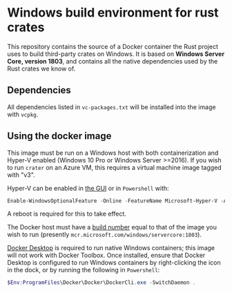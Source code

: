# Windows build environment for rust crates

This repository contains the source of a Docker container the Rust project uses
to build third-party crates on Windows. It is based on **Windows Server Core,
version 1803**, and contains all the native dependencies used by the Rust
crates we know of.

## Dependencies

All dependencies listed in `vc-packages.txt` will be installed into the
image with `vcpkg`.

## Using the docker image

This image must be run on a Windows host with both containerization and Hyper-V
enabled (Windows 10 Pro or Windows Server >=2016). If you wish to run `crater`
on an Azure VM, this requires a virtual machine image tagged with "v3".


Hyper-V can be enabled in [the GUI][hyperv] or in `Powershell` with:

```powershell
Enable-WindowsOptionalFeature -Online -FeatureName Microsoft-Hyper-V -All
```

A reboot is required for this to take effect.

[hyperv]: https://docs.microsoft.com/en-us/virtualization/hyper-v-on-windows/quick-start/enable-hyper-v#enable-the-hyper-v-role-through-settings


The Docker host must have a [build number][build] equal to that of the image
you wish to run (presently `mcr.microsoft.com/windows/servercore:1803`).

[Docker Desktop][] is required to run native Windows containers; this image
will not work with Docker Toolbox. Once installed, ensure that Docker Desktop
is configured to run Windows containers by right-clicking the icon in the
dock, or by running the following in `Powershell`:

```powershell
$Env:ProgramFiles\Docker\Docker\DockerCli.exe -SwitchDaemon .
```

[Docker Desktop]: https://hub.docker.com/editions/community/docker-ce-desktop-windows
[build]: https://docs.microsoft.com/en-us/virtualization/windowscontainers/deploy-containers/version-compatibility
